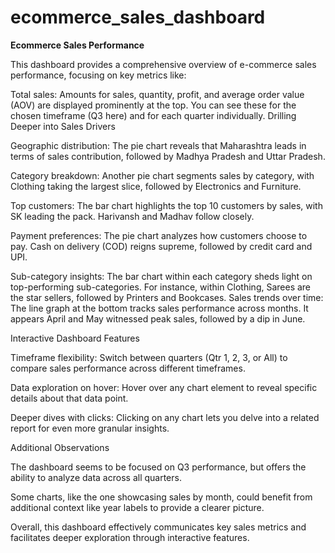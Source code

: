 # ecommerce_sales_dashboard

<b>Ecommerce Sales Performance</b>

This dashboard provides a comprehensive overview of e-commerce sales performance, focusing on key metrics like:

Total sales: Amounts for sales, quantity, profit, and average order value (AOV) are displayed prominently at the top. You can see these for the chosen timeframe (Q3 here) and for each quarter individually.
Drilling Deeper into Sales Drivers

Geographic distribution: The pie chart reveals that Maharashtra leads in terms of sales contribution, followed by Madhya Pradesh and Uttar Pradesh.

Category breakdown: Another pie chart segments sales by category, with Clothing taking the largest slice, followed by Electronics and Furniture.

Top customers: The bar chart highlights the top 10 customers by sales, with SK leading the pack. Harivansh and Madhav follow closely.

Payment preferences: The pie chart analyzes how customers choose to pay. Cash on delivery (COD) reigns supreme, followed by credit card and UPI.

Sub-category insights: The bar chart within each category sheds light on top-performing sub-categories. For instance, within Clothing, Sarees are the star sellers, followed by Printers and Bookcases.
Sales trends over time: The line graph at the bottom tracks sales performance across months. It appears April and May witnessed peak sales, followed by a dip in June.

Interactive Dashboard Features

Timeframe flexibility: Switch between quarters (Qtr 1, 2, 3, or All) to compare sales performance across different timeframes.

Data exploration on hover: Hover over any chart element to reveal specific details about that data point.

Deeper dives with clicks: Clicking on any chart lets you delve into a related report for even more granular insights.

Additional Observations

The dashboard seems to be focused on Q3 performance, but offers the ability to analyze data across all quarters.

Some charts, like the one showcasing sales by month, could benefit from additional context like year labels to provide a clearer picture.

Overall, this dashboard effectively communicates key sales metrics and facilitates deeper exploration through interactive features.
